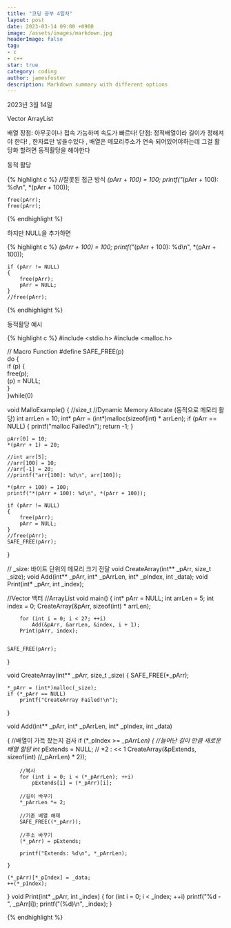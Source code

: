 ```yaml
---
title: "코딩 공부 4일차"
layout: post
date: 2023-03-14 09:00 +0900
image: /assets/images/markdown.jpg
headerImage: false
tag:
- c
- c++
star: true
category: coding
author: jamesfoster
description: Markdown summary with different options
---
```



2023년 3월 14일

Vector 
ArrayList


배열
장점: 아무곳이나 접속 가능하며 속도가 빠르다!
단점: 정적배열이라 길이가 정해져야 한다! , 한자료만 넣을수있다 , 배열은 메모리주소가 연속 되어있어야하는데 그걸 활당화 할려면 동적활당을 해야한다

동적 활당

{% highlight c %}
//잘못된 접근 방식
*(pArr + 100) = 100;
	printf("*(pArr + 100): %d\n", *(pArr + 100));

	free(pArr);
	free(pArr);

{% endhighlight %}

하지만 NULL을 추가하면

{% highlight c %}
*(pArr + 100) = 100;
	printf("*(pArr + 100): %d\n", *(pArr + 100));

	if (pArr != NULL)
	{
		free(pArr);
		pArr = NULL;
	}
	//free(pArr);
{% endhighlight %}

동적활당 예시

{% highlight c %}
#include <stdio.h>
#include <malloc.h>


// Macro Function
#define SAFE_FREE(p)\
do {\
if (p) {\
free(p);\
(p) = NULL;\
	   }\
}while(0)


void MalloExample()
{
	//size_t 
		//Dynamic Memory Allocate (동적으로 메모리 활당)
	int arrLen = 10;
	int* pArr = (int*)malloc(sizeof(int) * arrLen);
	if (pArr == NULL) {
		printf("malloc Failed\n");
		return -1;
	}

	pArr[0] = 10;
	*(pArr + 1) = 20;

	//int arr[5];
	//arr[100] = 10;
	//arr[-1] = 20;
	//printf("arr[100]: %d\n", arr[100]);

	*(pArr + 100) = 100;
	printf("*(pArr + 100): %d\n", *(pArr + 100));

	if (pArr != NULL)
	{
		free(pArr);
		pArr = NULL;
	}
	//free(pArr);
	SAFE_FREE(pArr);
}

// _size: 바이트 단위의 메모리 크기 전달
void CreateArray(int** _pArr, size_t _size);
void Add(int** _pArr, int* _pArrLen, int* _pIndex, int _data);
void Print(int* _pArr, int _index);


//Vector 백터
//ArrayList
void main()
{
	int* pArr = NULL;
	int arrLen = 5;
	int index = 0;
	CreateArray(&pArr, sizeof(int) * arrLen);

		for (int i = 0; i < 27; ++i)
			Add(&pArr, &arrLen, &index, i + 1);
		Print(pArr, index);
		
	
	SAFE_FREE(pArr);
}

void CreateArray(int** _pArr, size_t _size)
{
	SAFE_FREE(*_pArr);

	*_pArr = (int*)malloc(_size);
	if (*_pArr == NULL)
		printf("CreateArray Failed!\n");
}

void Add(int** _pArr, int* _pArrLen, int* _pIndex, int _data)

{ 
	//배열이 가득 찼는지 검사
	if (*_pIndex >= *_pArrLen) {
		//늘어난 길이 만큼 새로운 배열 할당
		int* pExtends = NULL;
		// *2  : << 1
		CreateArray(&pExtends, sizeof(int) *((*_pArrLen) * 2));

		//복사
		for (int i = 0; i < (*_pArrLen); ++i)
			pExtends[i] = (*_pArr)[i];

		//길이 바꾸기
		*_pArrLen *= 2;
		
		//기존 배열 해제
		SAFE_FREE((*_pArr));

		//주소 바꾸기
		(*_pArr) = pExtends;

		printf("Extends: %d\n", *_pArrLen);
		
	}

	(*_pArr)[*_pIndex] = _data;
	++(*_pIndex);
}
void Print(int* _pArr, int _index)
{
	for (int i = 0; i < _index; ++i)
		printf("%d - ", _pArr[i]);
	printf("(%d)\n", _index);
}

{% endhighlight %}